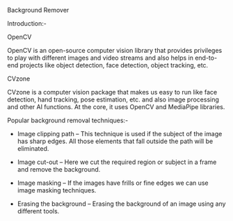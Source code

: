 Background Remover

Introduction:-

OpenCV

OpenCV is an open-source computer vision library that provides privileges to play with different images and video streams and also helps in end-to-end projects like
object detection, face detection, object tracking, etc.

CVzone

CVzone is a computer vision package that makes us easy to run like face detection, hand tracking, pose estimation, etc.
and also image processing and other AI functions. At the core, it uses OpenCV and MediaPipe libraries.

Popular background removal techniques:-

- Image clipping path – This technique is used if the subject of the image has sharp edges. All those elements that fall outside the path will be eliminated.

- Image cut-out – Here we cut the required region or subject in a frame and remove the background.

- Image masking – If the images have frills or fine edges we can use image masking techniques.

- Erasing the background – Erasing the background of an image using any different tools.

